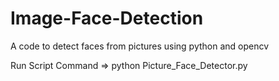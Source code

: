 # Image-Face-Detection
A code to detect faces from pictures using python and opencv

Run Script Command => python Picture_Face_Detector.py

